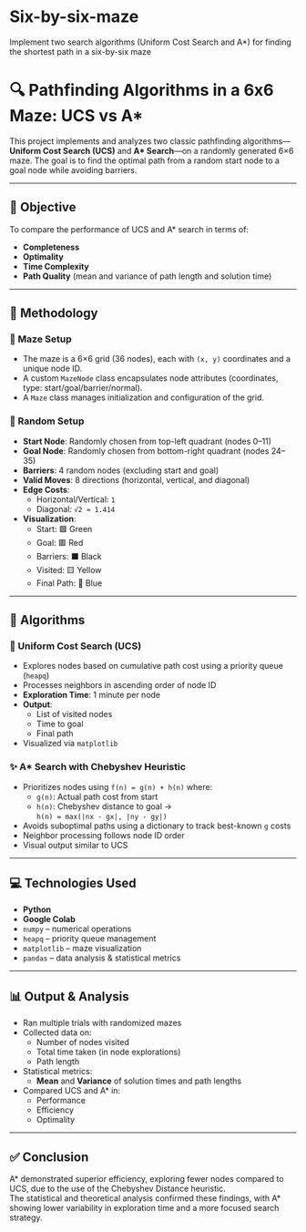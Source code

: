 # Six-by-six-maze
Implement two search algorithms (Uniform  Cost Search and A*) for finding the shortest path in a six-by-six maze


# 🔍 Pathfinding Algorithms in a 6x6 Maze: UCS vs A*

This project implements and analyzes two classic pathfinding algorithms—**Uniform Cost Search (UCS)** and **A\* Search**—on a randomly generated 6×6 maze. The goal is to find the optimal path from a random start node to a goal node while avoiding barriers.

---

## 🧠 Objective

To compare the performance of UCS and A* search in terms of:
- **Completeness**
- **Optimality**
- **Time Complexity**
- **Path Quality** (mean and variance of path length and solution time)

---

## 🧪 Methodology

### 🔧 Maze Setup
- The maze is a 6×6 grid (36 nodes), each with `(x, y)` coordinates and a unique node ID.
- A custom `MazeNode` class encapsulates node attributes (coordinates, type: start/goal/barrier/normal).
- A `Maze` class manages initialization and configuration of the grid.

### 🎲 Random Setup
- **Start Node**: Randomly chosen from top-left quadrant (nodes 0–11)
- **Goal Node**: Randomly chosen from bottom-right quadrant (nodes 24–35)
- **Barriers**: 4 random nodes (excluding start and goal)
- **Valid Moves**: 8 directions (horizontal, vertical, and diagonal)
- **Edge Costs**:
  - Horizontal/Vertical: `1`
  - Diagonal: `√2 ≈ 1.414`
- **Visualization**:
  - Start: 🟩 Green
  - Goal: 🟥 Red
  - Barriers: ⬛ Black
  - Visited: 🟨 Yellow
  - Final Path: 🔵 Blue

---

## 🚀 Algorithms

### 🔄 Uniform Cost Search (UCS)
- Explores nodes based on cumulative path cost using a priority queue (`heapq`)
- Processes neighbors in ascending order of node ID
- **Exploration Time**: 1 minute per node
- **Output**:
  - List of visited nodes
  - Time to goal
  - Final path
- Visualized via `matplotlib`

### ✨ A* Search with Chebyshev Heuristic
- Prioritizes nodes using `f(n) = g(n) + h(n)` where:
  - `g(n)`: Actual path cost from start
  - `h(n)`: Chebyshev distance to goal →  
    `h(n) = max(|nx - gx|, |ny - gy|)`
- Avoids suboptimal paths using a dictionary to track best-known `g` costs
- Neighbor processing follows node ID order
- Visual output similar to UCS

---

## 💻 Technologies Used

- **Python**
- **Google Colab**
- `numpy` – numerical operations  
- `heapq` – priority queue management  
- `matplotlib` – maze visualization  
- `pandas` – data analysis & statistical metrics

---

## 📊 Output & Analysis

- Ran multiple trials with randomized mazes
- Collected data on:
  - Number of nodes visited
  - Total time taken (in node explorations)
  - Path length
- Statistical metrics:
  - **Mean** and **Variance** of solution times and path lengths
- Compared UCS and A* in:
  - Performance
  - Efficiency
  - Optimality

---

## ✅ Conclusion

A\* demonstrated superior efficiency, exploring fewer nodes compared to UCS, due to the use of the Chebyshev Distance heuristic.  
The statistical and theoretical analysis confirmed these findings, with A\* showing lower variability in exploration time and a more focused search strategy.

